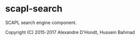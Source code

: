 # scapl-search
SCAPL search engine component.

Copyright (C) 2015-2017 Alexandre D'Hondt, Hussein Bahmad
